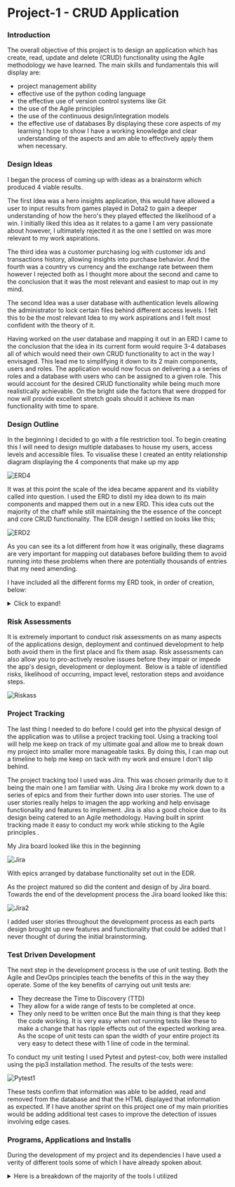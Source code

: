 # **Project-1 - CRUD Application**

### **Introduction**
The overall objective of this project is to design an application which has  create, read, update and delete (CRUD) functionality using the Agile methodology we have learned. 
The main skills and fundamentals this will display are:
* project management ability
* effective use of the python coding language
* the effective use of version control systems like Git
* the use of the Agile principles
* the use of the continuous design/integration models
* the effective use of databases
By displaying these core aspects of my learning I hope to show I have a working knowledge and clear understanding of the aspects and am able to effectively apply them when necessary. 



### **Design Ideas**
I began the process of  coming up with ideas as a brainstorm which produced 4 viable results.

The first Idea was a hero insights application, this would have allowed a user to input results from games played in Dota2 to gain a deeper understanding of how the hero's they played effected the likelihood of a win. 
I initially liked this idea as it relates to a game I am very passionate about however, I ultimately rejected it as the one I settled on was more relevant to my work aspirations.

The third idea was a customer purchasing log with customer ids and transactions history, allowing insights into purchase behavior. And the fourth was a country vs currency and the exchange rate between them however I rejected both as I thought more about the second and came to the conclusion that it was the most relevant and easiest to map out in my mind. 

The second Idea was a user database with authentication levels allowing the administrator to lock certain files behind different access levels. I felt this to be the most relevant Idea to my work aspirations and I felt most confident with the theory of it. 

Having worked on the user database and mapping it out in an ERD I came to the conclusion that the idea in its current form would require 3-4 databases all of which would need their own CRUD functionality to act in the way I envisaged. This lead me to simplifying it down to its 2 main components, users and roles. The application would now focus on delivering a a series of roles and a database with users who can be assigned to a given role. This would account for the desired CRUD functionality while being much more realistically achievable.
On the bright side the factors that were dropped for now will provide excellent stretch goals should it achieve its man functionality with time to spare. 



### **Design Outline** 
In the beginning  I decided to go with a file restriction tool. To begin creating this I will need to design multiple databases to house my users, access levels and accessible files.
To visualise these I created an entity relationship diagram displaying the 4 components that make up my app

![ERD4](https://i.imgur.com/7IW14a7.png)

It was at this point the scale of the idea became apparent and its viability called into question. 
I used the ERD to distil my idea down to its main components and mapped them out in a new ERD. This idea cuts out the majority of the chaff while still maintaining the the essence of the concept and core CRUD functionality.
The EDR design I settled on looks like this;

![ERD2](https://i.imgur.com/7VHvHw7.png)

As you can see its a lot different from how it was originally, these diagrams are very important for mapping out databases before building them to avoid running into these problems when there are potentially thousands of entries that my need amending. 

I have included all the different forms my ERD took, in order of creation, below:
<details>
 <summary>Click to expand!</summary>
  
![ERD3](https://i.imgur.com/zqFzORE.png)

![ERD4](https://i.imgur.com/hx79vUr.png)

![ERD5](https://i.imgur.com/EiOhQo5.png)

![ERD6](https://i.imgur.com/7IW14a7.png)

![ERD7](https://i.imgur.com/510ur8K.png)

![ERD8](https://i.imgur.com/7VHvHw7.png)

</details>



### **Risk Assessments**

It is extremely important to conduct risk assessments on as many aspects of the applications design, deployment and continued development to help both avoid them in the first place and fix them asap.
Risk assessments can also allow you to pro-actively resolve issues before they impair or impede the app's design, development or deployment.  
Below is a table of identified risks, likelihood of occurring, impact level, restoration steps and avoidance steps.

![Riskass](https://i.imgur.com/M6H7xsA.png)



### **Project Tracking**

The last thing I needed to do before I could get into the physical design of the application was to utilise a project tracking tool. Using a tracking tool will help me keep on track of my ultimate goal and allow me to break down my project into smaller more manageable tasks. By doing this, I can map out a timeline to help me keep on tack with my work and ensure I don't slip behind. 

The project tracking tool I used was Jira. This was chosen primarily due to it being the main one I am familiar with. Using Jira I broke my work down to a series of epics and from their further down into user stories. 
The use of user stories really helps to imagen the app working and help envisage functionality and features to implement. 
Jira is also a good choice due to its design being catered to an Agile methodology. Having built in sprint tracking made it easy to conduct my work while sticking to the Agile principles .

My Jira board looked like this in the beginning

![Jira](https://i.imgur.com/EcSxTb1.png)

With epics arranged by database functionality set out in the EDR.

As the project matured so did the content and design of by Jira board. Towards the end of the development process the Jira board looked like this:

![Jira2](https://i.imgur.com/zT5XCN3.png)

I added user stories throughout the development process as each parts design brought up new features and functionality that could be added that I never thought of during the initial brainstorming. 


### **Test Driven Development**


The next step in the development process is the use of unit testing. Both the Agile and DevOps principles teach the benefits of this in the way they operate. 
Some of the key benefits of carrying out unit tests are:
- They decrease the Time to Discovery (TTD)
- They allow for a wide range of tests to be completed at once.
- They only need to be written once
But the main thing is that they keep the code working. It is very easy when not running tests like these to make a change that has ripple effects out of the expected working area. As the scope of unit tests can span the width of your entire project its very easy to detect these with 1 line of code in the terminal.

To conduct my unit testing I used Pytest and pytest-cov, both were installed using the pip3 installation method. 
The results of the tests were:

![Pytest1](https://i.imgur.com/P6omcMa.png)

These tests confirm that information was able to be added, read and removed from the database and that the HTML displayed that information as expected. 
If I have another sprint on this project one of my main priorities would be adding additional test cases to improve the detection of issues involving edge cases.



### **Programs, Applications and Installs**

During the development of my project and its dependencies I have used a verity of different tools some of which I have already spoken about. 

<details>
  <summary>Here is a breakdown of the majority of the tools I utilized</summary>
  


![Pipeline]()



<details>
  <summary> Source Code</summary>

## Python
I chose python as my source code to fulfill the requirements of the project as it is the language I have the most knowledge of and ability in.  It was also a good choice doe to its extensive use in the industry and as a result has many guide, information sites and knowledge bases to help during the development process. 
In choosing python I was also able to utilize some of its modules both built in and external
Some of the modules I used were:
- Flask - This is a python driven micro framework which enables easy design and construction of web applications.
- SQLAlchemy - This is an extension for Flask, allowing it to manipulate data in relational databases with pythonic code.
- wtforms - This is an extension for Flask, allowing easy capture of data from a user in the shape of a form
- Pytest - This allows for unit testing to occur enabling the length and breadth of a project to be tested with 1 line of code. 

In reflection if I was to do another project like this I would use python again as it was easy to use and find further information on. 

## Visual Studio Code
VS Code is a source-code editor which offers features including debugging, syntax highlighting, intelligent code completing and embedded git. This made it the obvious choice for me along with being something I have used in the past. 
10/10 will use again.

</details>

<details>
  <summary>## Version Control</summary>

## GitHub
Git hub was my version control service of choice as I have had some experience in it previously and it is very widely used. 
I really enjoyed using Git Hub as it was very easy to use and worked well with other tools I used such as Jenkins. 
If I were to work on another project like this I would definitely consider using GitHub again.
</details>

<details>

  <summary>##Project Tracking</summary>

## Jira
I have already given the reasons why I used Jira over other project tracking tools and should I will likely use it again on future projects. 

</details>

<details>

  <summary>##CI Server / Unit Testing</summary>
  
## Jenkins
I chose Jenkins to use for both my unit testing and CI server because it is the service I have the most experience with. I made use of its web hook capabilities to automatically run my unit tests through it Which made life a lot easier when it came to the testing phase.

I will very likely be using this again on future projects due to its ease of use. 

</details>

<details>

  <summary>##Miscellaneous </summary>
  
## Google Could Platform
GCP was my cloud provider for my project due to its free trial period I made good use of the many free services it offers and will likely use it again in the future as a result of its easy to use website and easy to understand services. 

## MySQL
I chose MySQL for its entry level understandability. The interactions with python via SQLAlchemy made it easy to manipulate the database as needed. 
In a future project I may use this again however it doesn't handle many to many relationships resulting in workarounds needing to be utilised should a many to many relationship occur.

## Linux
Last but not least I used Linux, Ubuntu 18 for my virtual machine as it is open source meaning there is a tonne of help websites and a large community behind it when you get stuck. Another big reason was its customisability. There are a mountain of addons, plug-ins and apps to expand its functionality and tailor it to your needs. This came in handy during the project. 
A final thing is it's very light weight making it very good for using on virtual machines as it doesn't cost to much to have it running. 

I will definitely be using Linux in future projects. 

</details>


</details>